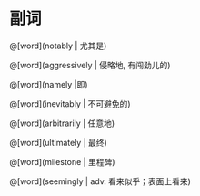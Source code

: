 # 副词

<masonry>

@[word](notably | 尤其是)

@[word](aggressively | 侵略地, 有闯劲儿的)

@[word](namely |即)

@[word](inevitably | 不可避免的)

@[word](arbitrarily | 任意地)

@[word](ultimately | 最终)

@[word](milestone | 里程碑)

@[word](seemingly | adv. 看来似乎；表面上看来)

</masonry>
